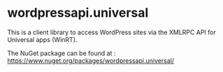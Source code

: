 wordpressapi.universal
======================

This is a client library to access WordPress sites via the XMLRPC API for Universal apps (WinRT).

The NuGet package can be found at : https://www.nuget.org/packages/wordpressapi.universal/
